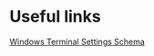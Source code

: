 # Useful links

[Windows Terminal Settings Schema](https://github.com/microsoft/terminal/blob/03e3d8a685b7c2b74e6e56e34199e823353defb1/doc/cascadia/SettingsSchema.md)
